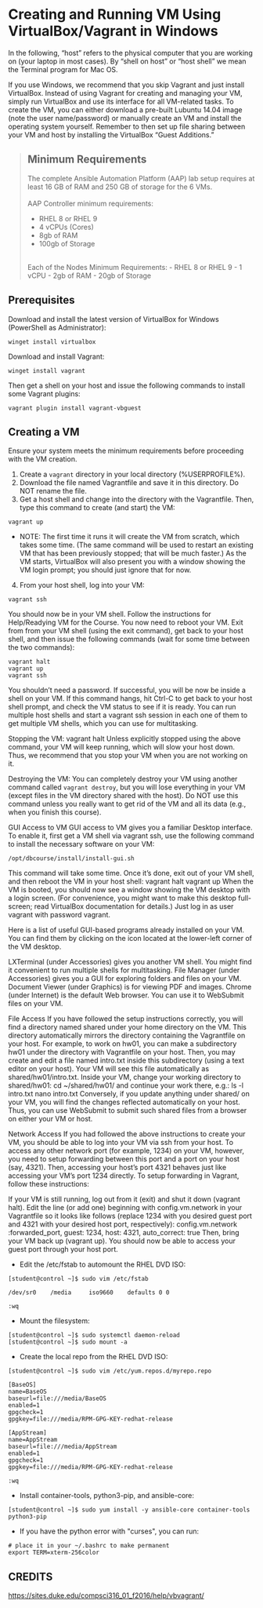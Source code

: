 # Creating and Running VM Using VirtualBox/Vagrant in Windows
In the following, “host” refers to the physical computer that you are working on (your laptop in most cases). By “shell on host” or “host shell” we mean the Terminal program for Mac OS.

If you use Windows, we recommend that you skip Vagrant and just install VirtualBox. Instead of using Vagrant for creating and managing your VM, simply run VirtualBox and use its interface for all VM-related tasks. To create the VM, you can either download a pre-built Lubuntu 14.04 image (note the user name/password) or manually create an VM and install the operating system yourself. Remember to then set up file sharing between your VM and host by installing the VirtualBox “Guest Additions.”

> ## Minimum Requirements
> The complete Ansible Automation Platform (AAP) lab setup requires at least 16 GB of RAM and 250 GB of storage for the 6 VMs.
> <br><br>
> AAP Controller minimum requirements:
> - RHEL 8 or RHEL 9
> - 4 vCPUs (Cores)
> - 8gb of RAM
> - 100gb of Storage
> <br>
> Each of the Nodes Minimum Requirements:
> - RHEL 8 or RHEL 9
> - 1 vCPU
> - 2gb of RAM
> - 20gb of Storage

## Prerequisites
Download and install the latest version of VirtualBox for Windows (PowerShell as Administrator):
```
winget install virtualbox
```
Download and install Vagrant:
```
winget install vagrant
```
Then get a shell on your host and issue the following commands to install some Vagrant plugins:
```
vagrant plugin install vagrant-vbguest
```

## Creating a VM
Ensure your system meets the minimum requirements before proceeding with the VM creation.

1) Create a ```vagrant``` directory in your local directory (%USERPROFILE%).
2) Download the file named Vagrantfile and save it in this directory. Do NOT rename the file.
3) Get a host shell and change into the directory with the Vagrantfile. Then, type this command to create (and start) the VM:
```
vagrant up
```

* NOTE: The first time it runs it will create the VM from scratch, which takes some time. (The same command will be used to restart an existing VM that has been previously stopped; that will be much faster.) As the VM starts, VirtualBox will also present you with a window showing the VM login prompt; you should just ignore that for now.

4) From your host shell, log into your VM:
```
vagrant ssh
```

You should now be in your VM shell. Follow the instructions for Help/Readying VM for the Course.
You now need to reboot your VM. Exit from from your VM shell (using the exit command), get back to your host shell, and then issue the following commands (wait for some time between the two commands):

```
vagrant halt
vagrant up
vagrant ssh
```

You shouldn’t need a password. If successful, you will be now be inside a shell on your VM. If this command hangs, hit Ctrl-C to get back to your host shell prompt, and check the VM status to see if it is ready. You can run multiple host shells and start a vagrant ssh session in each one of them to get multiple VM shells, which you can use for multitasking.

Stopping the VM:
vagrant halt
Unless explicitly stopped using the above command, your VM will keep running, which will slow your host down. Thus, we recommend that you stop your VM when you are not working on it.

Destroying the VM:
You can completely destroy your VM using another command called ```vagrant destroy```, but you will lose everything in your VM (except files in the VM directory shared with the host). Do NOT use this command unless you really want to get rid of the VM and all its data (e.g., when you finish this course).

GUI Access to VM
GUI access to VM gives you a familiar Desktop interface. To enable it, first get a VM shell via vagrant ssh, use the following command to install the necessary software on your VM:
```
/opt/dbcourse/install/install-gui.sh
```

This command will take some time. Once it’s done, exit out of your VM shell, and then reboot the VM in your host shell:
vagrant halt
vagrant up
When the VM is booted, you should now see a window showing the VM desktop with a login screen. (For convenience, you might want to make this desktop full-screen; read VirtualBox documentation for details.) Just log in as user vagrant with password vagrant.

Here is a list of useful GUI-based programs already installed on your VM. You can find them by clicking on the icon located at the lower-left corner of the VM desktop.

LXTerminal (under Accessories) gives you another VM shell. You might find it convenient to run multiple shells for multitasking.
File Manager (under Accessories) gives you a GUI for exploring folders and files on your VM.
Document Viewer (under Graphics) is for viewing PDF and images.
Chrome (under Internet) is the default Web browser. You can use it to WebSubmit files on your VM.

File Access
If you have followed the setup instructions correctly, you will find a directory named shared under your home directory on the VM. This directory automatically mirrors the directory containing the Vagrantfile on your host. For example, to work on hw01, you can make a subdirectory hw01 under the directory with Vagrantfile on your host. Then, you may create and edit a file named intro.txt inside this subdirectory (using a text editor on your host). Your VM will see this file automatically as shared/hw01/intro.txt. Inside your VM, change your working directory to shared/hw01:
cd ~/shared/hw01/
and continue your work there, e.g.:
ls -l intro.txt
nano intro.txt
Conversely, if you update anything under shared/ on your VM, you will find the changes reflected automatically on your host. Thus, you can use WebSubmit to submit such shared files from a browser on either your VM or host.

Network Access
If you had followed the above instructions to create your VM, you should be able to log into your VM via ssh from your host. To access any other network port (for example, 1234) on your VM, however, you need to setup forwarding between this port and a port on your host (say, 4321). Then, accessing your host’s port 4321 behaves just like accessing your VM’s port 1234 directly. To setup forwarding in Vagrant, follow these instructions:

If your VM is still running, log out from it (exit) and shut it down (vagrant halt).
Edit the line (or add one) beginning with config.vm.network in your Vagrantfile so it looks like follows (replace 1234 with you desired guest port and 4321 with your desired host port, respectively):
config.vm.network :forwarded_port, guest: 1234, host: 4321, auto_correct: true
Then, bring your VM back up (vagrant up). You should now be able to access your guest port through your host port.

* Edit the /etc/fstab to automount the RHEL DVD ISO:
```
[student@control ~]$ sudo vim /etc/fstab

/dev/sr0    /media     iso9660    defaults 0 0

:wq
```

* Mount the filesystem:
```
[student@control ~]$ sudo systemctl daemon-reload
[student@control ~]$ sudo mount -a
```

* Create the local repo from the RHEL DVD ISO:
```
[student@control ~]$ sudo vim /etc/yum.repos.d/myrepo.repo

[BaseOS]
name=BaseOS
baseurl=file:///media/BaseOS
enabled=1
gpgcheck=1
gpgkey=file:///media/RPM-GPG-KEY-redhat-release

[AppStream]
name=AppStream
baseurl=file:///media/AppStream
enabled=1
gpgcheck=1
gpgkey=file:///media/RPM-GPG-KEY-redhat-release

:wq
```

* Install container-tools, python3-pip, and ansible-core:
```
[student@control ~]$ sudo yum install -y ansible-core container-tools python3-pip
```

* If you have the python error with "curses", you can run:
```
# place it in your ~/.bashrc to make permanent
export TERM=xterm-256color
```

## CREDITS ##
https://sites.duke.edu/compsci316_01_f2016/help/vbvagrant/

